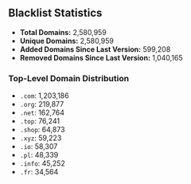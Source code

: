 ## Blacklist Statistics

- **Total Domains:** 2,580,959
- **Unique Domains:** 2,580,959
- **Added Domains Since Last Version:** 599,208
- **Removed Domains Since Last Version:** 1,040,165

### Top-Level Domain Distribution

-  `.com`: 1,203,186
-  `.org`: 219,877
-  `.net`: 162,764
-  `.top`: 76,241
-  `.shop`: 64,873
-  `.xyz`: 59,223
-  `.io`: 58,307
-  `.pl`: 48,339
-  `.info`: 45,252
-  `.fr`: 34,564
